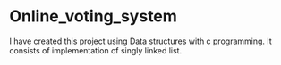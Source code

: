 # Online_voting_system
I have created this project using Data structures with c programming. It consists of implementation of singly linked list.
